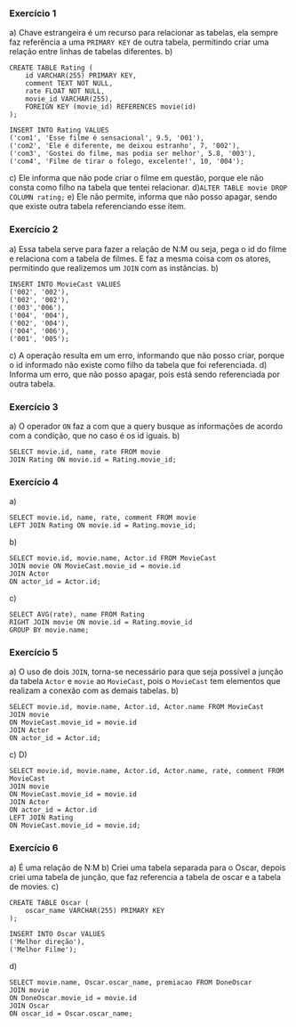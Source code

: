 ### Exercício 1
a) Chave estrangeira é um recurso para relacionar as tabelas, ela sempre faz referência a uma `PRIMARY KEY` de outra tabela, permitindo criar uma relação entre linhas de tabelas diferentes.
b)
```
CREATE TABLE Rating (
	id VARCHAR(255) PRIMARY KEY,
    comment TEXT NOT NULL,
    rate FLOAT NOT NULL,
    movie_id VARCHAR(255),
    FOREIGN KEY (movie_id) REFERENCES movie(id)
);

INSERT INTO Rating VALUES
('com1', 'Esse filme é sensacional', 9.5, '001'),
('com2', 'Ele é diferente, me deixou estranho', 7, '002'),
('com3', 'Gostei do filme, mas podia ser melhor', 5.8, '003'),
('com4', 'Filme de tirar o folego, excelente!', 10, '004');
```
c) Ele informa que não pode criar o filme em questão, porque ele não consta como filho na tabela que tentei relacionar.
d)`ALTER TABLE movie DROP COLUMN rating;`
e) Ele não permite, informa que não posso apagar, sendo que existe outra tabela referenciando esse item.

### Exercício 2
a) Essa tabela serve para fazer a relação de N:M ou seja, pega o id do filme e relaciona com a tabela de filmes. E faz a mesma coisa com os atores, permitindo que realizemos um `JOIN` com as instâncias.
b)
```
INSERT INTO MovieCast VALUES
('002', '002'),
('002', '002'),
('003','006'),
('004', '004'),
('002', '004'),
('004', '006'),
('001', '005');
```
c) A operação resulta em um erro, informando que não posso criar, porque o id informado não existe como filho da tabela que foi referenciada.
d) Informa um erro, que não posso apagar, pois está sendo referenciada por outra tabela.

### Exercício 3
a) O operador `ON` faz a com que a query busque as informações de acordo com a condição, que no caso é os id iguais.
b) 
```
SELECT movie.id, name, rate FROM movie
JOIN Rating ON movie.id = Rating.movie_id;
```

### Exercício 4
a)
```
SELECT movie.id, name, rate, comment FROM movie
LEFT JOIN Rating ON movie.id = Rating.movie_id;
```
b)
```
SELECT movie.id, movie.name, Actor.id FROM MovieCast
JOIN movie ON MovieCast.movie_id = movie.id
JOIN Actor
ON actor_id = Actor.id;
```
c)
```
SELECT AVG(rate), name FROM Rating
RIGHT JOIN movie ON movie.id = Rating.movie_id
GROUP BY movie.name;
```

### Exercício 5
a) O uso de dois `JOIN`, torna-se necessário para que seja possível a junção da tabela `Actor` e `movie` ao `MovieCast`, pois o `MovieCast` tem elementos que realizam a conexão com as demais tabelas.
b) 
```
SELECT movie.id, movie.name, Actor.id, Actor.name FROM MovieCast
JOIN movie 
ON MovieCast.movie_id = movie.id
JOIN Actor
ON actor_id = Actor.id;
```
c)
D)
```
SELECT movie.id, movie.name, Actor.id, Actor.name, rate, comment FROM MovieCast
JOIN movie 
ON MovieCast.movie_id = movie.id
JOIN Actor
ON actor_id = Actor.id
LEFT JOIN Rating
ON MovieCast.movie_id = movie.id;
```

### Exercício 6
a) É uma relação de N:M 
b) Criei uma tabela separada para o Oscar, depois criei uma tabela de junção, que faz referencia a tabela de oscar e a tabela de movies.
c)
```
CREATE TABLE Oscar (
	oscar_name VARCHAR(255) PRIMARY KEY
);

INSERT INTO Oscar VALUES
('Melhor direção'),
('Melhor Filme');
```
d)
```
SELECT movie.name, Oscar.oscar_name, premiacao FROM DoneOscar
JOIN movie 
ON DoneOscar.movie_id = movie.id
JOIN Oscar
ON oscar_id = Oscar.oscar_name;
```
